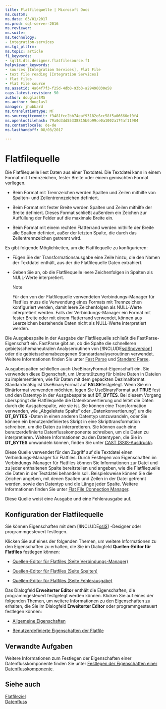 ```yaml
---
title: Flatfilequelle | Microsoft Docs
ms.custom: 
ms.date: 03/01/2017
ms.prod: sql-server-2016
ms.reviewer: 
ms.suite: 
ms.technology:
- integration-services
ms.tgt_pltfrm: 
ms.topic: article
f1_keywords:
- sql13.dts.designer.flatfilesource.f1
helpviewer_keywords:
- sources [Integration Services], Flat File
- text file reading [Integration Services]
- flat files
- Flat File source
ms.assetid: 4a64f7f3-f25d-4db0-93b3-a29496030e58
caps.latest.revision: 50
author: douglaslMS
ms.author: douglasl
manager: jhubbard
ms.translationtype: MT
ms.sourcegitcommit: f3481fcc2bb74eaf93182e6cc58f5a06666e10f4
ms.openlocfilehash: 79a0d3dd55338815b6b99ce0a1002a174af11984
ms.contentlocale: de-de
ms.lasthandoff: 08/03/2017

---
```

# <a name="flat-file-source"></a>Flatfilequelle
  Die Flatfilequelle liest Daten aus einer Textdatei. Die Textdatei kann in einem Format mit Trennzeichen, fester Breite oder einem gemischten Format vorliegen.  
  
-   Beim Format mit Trennzeichen werden Spalten und Zeilen mithilfe von Spalten- und Zeilentrennzeichen definiert.  
  
-   Beim Format mit fester Breite werden Spalten und Zeilen mithilfe der Breite definiert. Dieses Format schließt außerdem ein Zeichen zur Auffüllung der Felder auf die maximale Breite ein.  
  
-   Beim Format mit einem rechten Flatterrand werden mithilfe der Breite alle Spalten definiert, außer der letzten Spalte, die durch das Zeilentrennzeichen getrennt wird.  
  
 Es gibt folgende Möglichkeiten, um die Flatfilequelle zu konfigurieren:  
  
-   Fügen Sie der Transformationsausgabe eine Zeile hinzu, die den Namen der Textdatei enthält, aus der die Flatfilequelle Daten extrahiert.  
  
-   Geben Sie an, ob die Flatfilequelle leere Zeichenfolgen in Spalten als NULL-Werte interpretiert.  
  
    > [!NOTE]  
    >  Für den von der Flatfilequelle verwendeten Verbindungs-Manager für Flatfiles muss die Verwendung eines Formats mit Trennzeichen konfiguriert werden, damit leere Zeichenfolgen als NULL-Werte interpretiert werden. Falls der Verbindungs-Manager ein Format mit fester Breite oder mit einem Flatterrand verwendet, können aus Leerzeichen bestehende Daten nicht als NULL-Werte interpretiert werden.  
  
 Die Ausgabespalte in der Ausgabe der Flatfilequelle schließt die FastParse-Eigenschaft ein. FastParse gibt an, ob die Spalte die schnelleren gebietsschemaneutralen Analyseroutinen von [!INCLUDE[ssISnoversion](../../includes/ssisnoversion-md.md)] oder die gebietsschemabezogenen Standardanalyseroutinen verwendet. Weitere Informationen finden Sie unter [Fast Parse](http://msdn.microsoft.com/library/6688707d-3c5b-404e-aa2f-e13092ac8d95) und [Standard Parse](http://msdn.microsoft.com/library/dfe835b1-ea52-4e18-a23a-5188c5b6f013).  
  
 Ausgabespalten schließen auch UseBinaryFormat-Eigenschaft ein. Sie verwenden diese Eigenschaft, um Unterstützung für binäre Daten in Dateien zu implementieren, wie für Daten mit dem gepackten Dezimalformat. Standardmäßig ist UseBinaryFormat auf **FALSE**festgelegt. Wenn Sie ein Binärformat verwenden möchten, legen Sie UseBinaryFormat auf **TRUE** fest und den Datentyp in der Ausgabespalte auf **DT_BYTES**. Bei diesem Vorgang überspringt die Flatfilequelle die Datenkonvertierung und leitet die Daten durch die Ausgabespalte, wie sie ist. Sie können eine Transformation verwenden, wie „Abgeleitete Spalte“ oder „Datenkonvertierung“, um die **DT_BYTES** -Daten in einen anderen Datentyp umzuwandeln, oder Sie können ein benutzerdefiniertes Skript in eine Skripttransformation schreiben, um die Daten zu interpretieren. Sie können auch eine benutzerdefinierte Datenflusskomponente schreiben, um die Daten zu interpretieren. Weitere Informationen zu den Datentypen, die Sie in **DT_BYTES** umwandeln können, finden Sie unter [CAST &#40;SSIS-Ausdruck&#41;](../../integration-services/expressions/cast-ssis-expression.md).  
  
 Diese Quelle verwendet für den Zugriff auf die Textdatei einen Verbindungs-Manager für Flatfiles. Durch Festlegen von Eigenschaften im Verbindungs-Manager für Flatfiles können Sie Informationen zur Datei und zu jeder enthaltenen Spalte bereitstellen und angeben, wie die Flatfilequelle die Daten in der Textdatei behandeln soll. Beispielsweise können Sie die Zeichen angeben, mit denen Spalten und Zeilen in der Datei getrennt werden, sowie den Datentyp und die Länge jeder Spalte. Weitere Informationen finden Sie unter [Flat File Connection Manager](../../integration-services/connection-manager/flat-file-connection-manager.md).  
  
 Diese Quelle weist eine Ausgabe und eine Fehlerausgabe auf.  
  
## <a name="configuration-of-the-flat-file-source"></a>Konfiguration der Flatfilequelle  
 Sie können Eigenschaften mit dem [!INCLUDE[ssIS](../../includes/ssis-md.md)] -Designer oder programmgesteuert festlegen.  
  
 Klicken Sie auf eines der folgenden Themen, um weitere Informationen zu den Eigenschaften zu erhalten, die Sie im Dialogfeld **Quellen-Editor für Flatfiles** festlegen können:  
  
-   [Quellen-Editor für Flatfiles &#40;Seite Verbindungs-Manager&#41;](../../integration-services/data-flow/flat-file-source-editor-connection-manager-page.md)  
  
-   [Quellen-Editor für Flatfiles &#40;Seite Spalten&#41;](../../integration-services/data-flow/flat-file-source-editor-columns-page.md)  
  
-   [Quellen-Editor für Flatfiles &#40;Seite Fehlerausgabe&#41;](../../integration-services/data-flow/flat-file-source-editor-error-output-page.md)  
  
 Das Dialogfeld **Erweiterter Editor** enthält die Eigenschaften, die programmgesteuert festgelegt werden können. Klicken Sie auf eines der folgenden Themen, um weitere Informationen zu den Eigenschaften zu erhalten, die Sie im Dialogfeld **Erweiterter Editor** oder programmgesteuert festlegen können:  
  
-   [Allgemeine Eigenschaften](http://msdn.microsoft.com/library/51973502-5cc6-4125-9fce-e60fa1b7b796)  
  
-   [Benutzerdefinierte Eigenschaften der Flatfile](../../integration-services/data-flow/flat-file-custom-properties.md)  
  
## <a name="related-tasks"></a>Verwandte Aufgaben  
 Weitere Informationen zum Festlegen der Eigenschaften einer Datenflusskomponente finden Sie unter [Festlegen der Eigenschaften einer Datenflusskomponente](../../integration-services/data-flow/set-the-properties-of-a-data-flow-component.md).  
  
## <a name="see-also"></a>Siehe auch  
 [Flatfileziel](../../integration-services/data-flow/flat-file-destination.md)   
 [Datenfluss](../../integration-services/data-flow/data-flow.md)  
  
  
